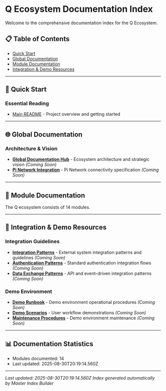 # Q Ecosystem Documentation Index

Welcome to the comprehensive documentation index for the Q Ecosystem.

## 📋 Table of Contents

- [Quick Start](#quick-start)
- [Global Documentation](#global-documentation)
- [Module Documentation](#module-documentation)
- [Integration & Demo Resources](#integration--demo-resources)

---

## 🚀 Quick Start

### Essential Reading
- [Main README](README.md) - Project overview and getting started

---

## 🌐 Global Documentation

### Architecture & Vision
- [**Global Documentation Hub**](global/) - Ecosystem architecture and strategic vision *(Coming Soon)*
- [**Pi Network Integration**](global/integrations/pi/) - Pi Network connectivity specification *(Coming Soon)*

---

## 🧩 Module Documentation

The Q ecosystem consists of 14 modules.

---

## 🔗 Integration & Demo Resources

### Integration Guidelines
- [**Integration Patterns**](INTEGRATIONS/) - External system integration patterns and guidelines *(Coming Soon)*
- [**Authentication Patterns**](INTEGRATIONS/#authentication-patterns) - Standard authentication integration flows *(Coming Soon)*
- [**Data Exchange Patterns**](INTEGRATIONS/#data-exchange-patterns) - API and event-driven integration patterns *(Coming Soon)*

### Demo Environment
- [**Demo Runbook**](DEMO/runbook.md) - Demo environment operational procedures *(Coming Soon)*
- [**Demo Scenarios**](DEMO/runbook.md#demo-scenarios) - User workflow demonstrations *(Coming Soon)*
- [**Maintenance Procedures**](DEMO/runbook.md#maintenance) - Demo environment maintenance *(Coming Soon)*

---

## 📊 Documentation Statistics

- Modules documented: 14
- Last updated: 2025-08-30T20:19:14.560Z

---

*Last updated: 2025-08-30T20:19:14.560Z*
*Index generated automatically by Master Index Builder*

